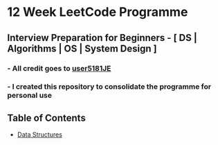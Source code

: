 # 12 Week LeetCode Programme
## Interview Preparation for Beginners - [ DS | Algorithms | OS | System Design ]
### - All credit goes to [user5181JE](https://leetcode.com/discuss/general-discussion/698684/interview-preparation-for-beginners-ds-algorithms-os-system-design)
### - I created this repository to consolidate the programme for personal use
## Table of Contents
- [Data Structures](https://github.com/aaronw4ng/12WeekLeetCode/tree/master/1.%20Data%20Structures) 
